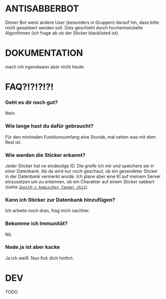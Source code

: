 # ANTISABBERBOT
Dieser Bot weist andere User (besonders in Gruppen) darauf hin, dass bitte nicht gesabbert werden soll. Dies geschieht durch hochentwickelte Algorithmen (ich frage ab ob der Sticker blacklisted ist).

# DOKUMENTATION
mach ich irgendwann aber nicht heute

# FAQ?!?!?!?!
### Geht es dir noch gut?
Nein.

### Wie lange hast du dafür gebraucht?
Für den minimalen Funktionsumfang eine Stunde, mal sehen was mit dem Rest ist.

### Wie werden die Sticker erkannt?
Jeder Sticker hat ne eindeutige ID. Die greife ich mir und speichere sie in einer Datenbank. Ab da wird nur noch geschaut, ob ein gesendeter Sticker in der Datenbank vermerkt wurde.
Ich plane aber eine KI auf meinem Server einzusetzen um zu erkennen, ob ein Charakter auf einem Sticker sabbert (siehe [`Zenith's komischer Tagger shit`](https://github.com/ZenithO-o/furry-image-model)).

### Kann ich Sticker zur Datenbank hinzufügen?
Ich arbeite noch dran, frag mich nachher.

### Bekomme ich Immunität?
Nö.

### Node.js ist aber kacke
Ja ich weiß. Nun fick dich hinfort.

# DEV
TODO